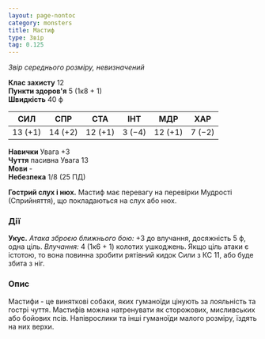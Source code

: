 ```yaml
---
layout: page-nontoc
category: monsters
title: Мастиф
type: Звір
tag: 0.125
---
```


_Звір середнього розміру, невизначений_

**Клас захисту** 12    
**Пункти здоров'я** 5 (1к8 + 1)    
**Швидкість** 40 ф

| СИЛ     | СПР     | СТА     | ІНТ    | МДР     | ХАР    |
| ------- | ------- | ------- | ------ | ------- | ------ |
| 13 (+1) | 14 (+2) | 12 (+1) | 3 (−4) | 12 (+1) | 7 (−2) |

**Навички** Увага +3    
**Чуття** пасивна Увага 13    
**Мови** -    
**Небезпека** 1/8 (25 ПД)

**Гострий слух і нюх.** Мастиф має перевагу на перевірки Мудрості (Сприйняття), що покладаються на слух або нюх.

### Дії
**Укус.** _Атака зброєю ближнього бою:_ +3 до влучання, досяжність 5 ф, одна ціль. _Влучання:_ 4 (1к6 + 1) колотих ушкоджень. Якщо ціль атаки є істотою, то вона повинна зробити рятівний кидок Сили з КС 11, або буде збита з ніг.

### Опис
Мастифи - це виняткові собаки, яких гуманоїди цінують за лояльність та гострі чуття. Мастифів можна натренувати як сторожових, мисливських або бойових псів. Напіврослики та інші гуманоїди малого розміру, їздять на них верхи. 
